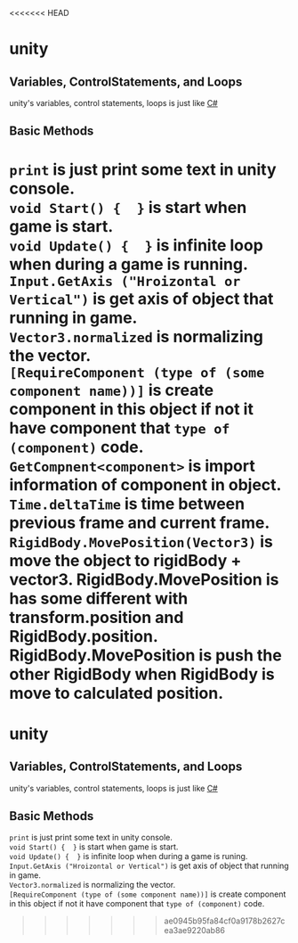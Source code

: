 <<<<<<< HEAD
# unity  
## Variables, ControlStatements, and Loops  
unity's variables, control statements, loops is just like [C#](https://github.com/Ju-S/TIL/CSharp)  

## Basic Methods  
`print` is just print some text in unity console.  
`void Start() {  }` is start when game is start.  
`void Update() {  }` is infinite loop when during a game is running.  
`Input.GetAxis ("Hroizontal or Vertical")` is get axis of object that running in game.  
`Vector3.normalized` is normalizing the vector.  
`[RequireComponent (type of (some component name))]` is create component in this object if not it have component that `type of (component)` code.  
`GetCompnent<component>` is import information of component in object.  
`Time.deltaTime` is time between previous frame and current frame.  
`RigidBody.MovePosition(Vector3)` is move the object to rigidBody + vector3. RigidBody.MovePosition is has some different with transform.position and RigidBody.position. RigidBody.MovePosition is push the other RigidBody when RigidBody is move to calculated position.  
=======
# unity  
## Variables, ControlStatements, and Loops  
unity's variables, control statements, loops is just like [C#](https://github.com/Ju-S/TIL/CSharp)  

## Basic Methods  
`print` is just print some text in unity console.  
`void Start() {  }` is start when game is start.  
`void Update() {  }` is infinite loop when during a game is runing.  
`Input.GetAxis ("Hroizontal or Vertical")` is get axis of object that running in game.  
`Vector3.normalized` is normalizing the vector.  
`[RequireComponent (type of (some component name))]` is create component in this object if not it have component that `type of (component)` code. 
>>>>>>> ae0945b95fa84cf0a9178b2627cea3ae9220ab86
